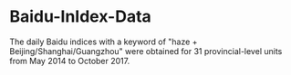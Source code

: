 # Baidu-InIdex-Data
The daily Baidu indices with a keyword of "haze + Beijing/Shanghai/Guangzhou" were obtained for 31 provincial-level units from May 2014 to October 2017.
